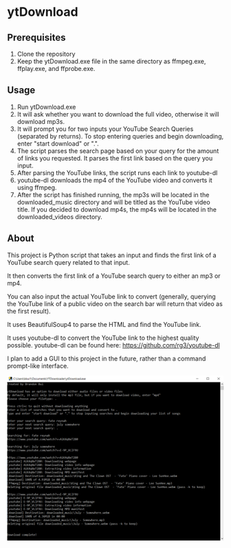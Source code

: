 # ytDownload

## Prerequisites

1. Clone the repository
2. Keep the ytDownload.exe file in the same directory as ffmpeg.exe, ffplay.exe, and ffprobe.exe.

## Usage

1. Run ytDownload.exe
2. It will ask whether you want to download the full video, otherwise it will download mp3s.
3. It will prompt you for two inputs your YouTube Search Queries (separated by returns). To stop entering queries and begin downloading, enter "start download" or ".".
4. The script parses the search page based on your query for the amount of links you requested. It parses the first link based on the query you input.
5. After parsing the YouTube links, the script runs each link to youtube-dl
6. youtube-dl downloads the mp4 of the YouTube video and converts it using ffmpeg.
7. After the script has finished running, the mp3s will be located in the downloaded_music directory and will be titled as the YouTube video title. If you decided to download mp4s, the mp4s will be located in the downloaded_videos directory.

## About

This project is Python script that takes an input and finds the first link of a YouTube search query related to that input.

It then converts the first link of a YouTube search query to either an mp3 or mp4. 

You can also input the actual YouTube link to convert (generally, querying the YouTube link of a public video on the search bar will return that video as the first result).

It uses BeautifulSoup4 to parse the HTML and find the YouTube link.

It uses youtube-dl to convert the YouTube link to the highest quality possible. youtube-dl can be found here: https://github.com/rg3/youtube-dl

I plan to add a GUI to this project in the future, rather than a command prompt-like interface.

![Example Runthrough](https://github.com/bbui1997/YTDownloader/blob/master/runthrough.png?raw=true)
